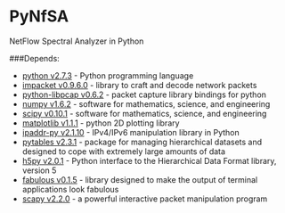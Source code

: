 PyNfSA
======

NetFlow Spectral Analyzer in Python

###Depends:
* [python v2.7.3](http://python.org/download/releases/2.7.3/) - Python programming language
* [impacket v0.9.6.0](http://corelabs.coresecurity.com/index.php?module=Wiki&action=view&type=tool&name=Impacket) - library to craft and decode network packets 
* [python-libpcap v0.6.2](http://pylibpcap.sourceforge.net/) - packet capture library bindings for python
* [numpy v1.6.2](http://www.scipy.org/) - software for mathematics, science, and engineering
* [scipy v0.10.1](http://www.scipy.org/ ) - software for mathematics, science, and engineering
* [matplotlib v1.1.1](http://matplotlib.org/) - python 2D plotting library
* [ipaddr-py v2.1.10](http://code.google.com/p/ipaddr-py/) - IPv4/IPv6 manipulation library in Python
* [pytables v2.3.1](http://www.pytables.org/moin) - package for managing hierarchical datasets and designed to cope with extremely large amounts of data
* [h5py v2.0.1](http://code.google.com/p/h5py/) -  Python interface to the Hierarchical Data Format library, version 5
* [fabulous v0.1.5](http://lobstertech.com/fabulous.html) -  library designed to make the output of terminal applications look fabulous
* [scapy v2.2.0](http://www.secdev.org/projects/scapy/) - a powerful interactive packet manipulation program
